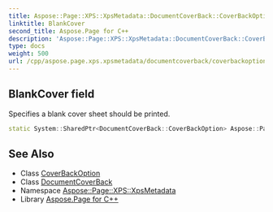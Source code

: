 ```yaml
---
title: Aspose::Page::XPS::XpsMetadata::DocumentCoverBack::CoverBackOption::BlankCover field
linktitle: BlankCover
second_title: Aspose.Page for C++
description: 'Aspose::Page::XPS::XpsMetadata::DocumentCoverBack::CoverBackOption::BlankCover field. Specifies a blank cover sheet should be printed in C++.'
type: docs
weight: 500
url: /cpp/aspose.page.xps.xpsmetadata/documentcoverback/coverbackoption/blankcover/
---
```

## BlankCover field


Specifies a blank cover sheet should be printed.

```cpp
static System::SharedPtr<DocumentCoverBack::CoverBackOption> Aspose::Page::XPS::XpsMetadata::DocumentCoverBack::CoverBackOption::BlankCover
```

## See Also

* Class [CoverBackOption](../)
* Class [DocumentCoverBack](../../)
* Namespace [Aspose::Page::XPS::XpsMetadata](../../../)
* Library [Aspose.Page for C++](../../../../)
